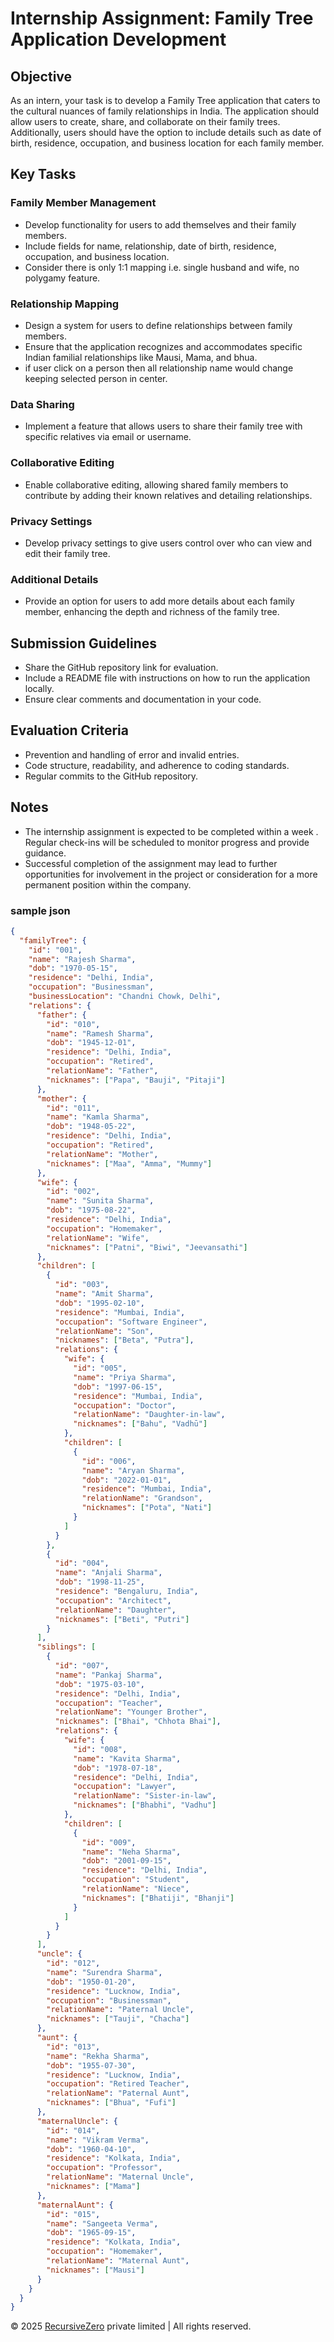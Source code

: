 # Internship Assignment: Family Tree Application Development

## Objective

As an intern, your task is to develop a Family Tree application that caters to the cultural nuances of family relationships in India. The application should allow users to create, share, and collaborate on their family trees. Additionally, users should have the option to include details such as date of birth, residence, occupation, and business location for each family member.

## Key Tasks

### Family Member Management

- Develop functionality for users to add themselves and their family members.
- Include fields for name, relationship, date of birth, residence, occupation, and business location.
- Consider there is only 1:1 mapping i.e. single husband and wife, no polygamy feature.

### Relationship Mapping

- Design a system for users to define relationships between family members.
- Ensure that the application recognizes and accommodates specific Indian familial relationships like Mausi, Mama, and bhua.
- if user click on a person then all relationship name would change keeping selected person in center.

### Data Sharing

- Implement a feature that allows users to share their family tree with specific relatives via email or username.

### Collaborative Editing

- Enable collaborative editing, allowing shared family members to contribute by adding their known relatives and detailing relationships.

### Privacy Settings

- Develop privacy settings to give users control over who can view and edit their family tree.

### Additional Details

- Provide an option for users to add more details about each family member, enhancing the depth and richness of the family tree.

## Submission Guidelines

- Share the GitHub repository link for evaluation.
- Include a README file with instructions on how to run the application locally.
- Ensure clear comments and documentation in your code.

## Evaluation Criteria

- Prevention and handling of error and invalid entries.
- Code structure, readability, and adherence to coding standards.
- Regular commits to the GitHub repository.

## Notes

- The internship assignment is expected to be completed within a week . Regular check-ins will be scheduled to monitor progress and provide guidance.
- Successful completion of the assignment may lead to further opportunities for involvement in the project or consideration for a more permanent position within the company.

### sample json

```json
{
  "familyTree": {
    "id": "001",
    "name": "Rajesh Sharma",
    "dob": "1970-05-15",
    "residence": "Delhi, India",
    "occupation": "Businessman",
    "businessLocation": "Chandni Chowk, Delhi",
    "relations": {
      "father": {
        "id": "010",
        "name": "Ramesh Sharma",
        "dob": "1945-12-01",
        "residence": "Delhi, India",
        "occupation": "Retired",
        "relationName": "Father",
        "nicknames": ["Papa", "Bauji", "Pitaji"]
      },
      "mother": {
        "id": "011",
        "name": "Kamla Sharma",
        "dob": "1948-05-22",
        "residence": "Delhi, India",
        "occupation": "Retired",
        "relationName": "Mother",
        "nicknames": ["Maa", "Amma", "Mummy"]
      },
      "wife": {
        "id": "002",
        "name": "Sunita Sharma",
        "dob": "1975-08-22",
        "residence": "Delhi, India",
        "occupation": "Homemaker",
        "relationName": "Wife",
        "nicknames": ["Patni", "Biwi", "Jeevansathi"]
      },
      "children": [
        {
          "id": "003",
          "name": "Amit Sharma",
          "dob": "1995-02-10",
          "residence": "Mumbai, India",
          "occupation": "Software Engineer",
          "relationName": "Son",
          "nicknames": ["Beta", "Putra"],
          "relations": {
            "wife": {
              "id": "005",
              "name": "Priya Sharma",
              "dob": "1997-06-15",
              "residence": "Mumbai, India",
              "occupation": "Doctor",
              "relationName": "Daughter-in-law",
              "nicknames": ["Bahu", "Vadhū"]
            },
            "children": [
              {
                "id": "006",
                "name": "Aryan Sharma",
                "dob": "2022-01-01",
                "residence": "Mumbai, India",
                "relationName": "Grandson",
                "nicknames": ["Pota", "Nati"]
              }
            ]
          }
        },
        {
          "id": "004",
          "name": "Anjali Sharma",
          "dob": "1998-11-25",
          "residence": "Bengaluru, India",
          "occupation": "Architect",
          "relationName": "Daughter",
          "nicknames": ["Beti", "Putri"]
        }
      ],
      "siblings": [
        {
          "id": "007",
          "name": "Pankaj Sharma",
          "dob": "1975-03-10",
          "residence": "Delhi, India",
          "occupation": "Teacher",
          "relationName": "Younger Brother",
          "nicknames": ["Bhai", "Chhota Bhai"],
          "relations": {
            "wife": {
              "id": "008",
              "name": "Kavita Sharma",
              "dob": "1978-07-18",
              "residence": "Delhi, India",
              "occupation": "Lawyer",
              "relationName": "Sister-in-law",
              "nicknames": ["Bhabhi", "Vadhu"]
            },
            "children": [
              {
                "id": "009",
                "name": "Neha Sharma",
                "dob": "2001-09-15",
                "residence": "Delhi, India",
                "occupation": "Student",
                "relationName": "Niece",
                "nicknames": ["Bhatiji", "Bhanji"]
              }
            ]
          }
        }
      ],
      "uncle": {
        "id": "012",
        "name": "Surendra Sharma",
        "dob": "1950-01-20",
        "residence": "Lucknow, India",
        "occupation": "Businessman",
        "relationName": "Paternal Uncle",
        "nicknames": ["Tauji", "Chacha"]
      },
      "aunt": {
        "id": "013",
        "name": "Rekha Sharma",
        "dob": "1955-07-30",
        "residence": "Lucknow, India",
        "occupation": "Retired Teacher",
        "relationName": "Paternal Aunt",
        "nicknames": ["Bhua", "Fufi"]
      },
      "maternalUncle": {
        "id": "014",
        "name": "Vikram Verma",
        "dob": "1960-04-10",
        "residence": "Kolkata, India",
        "occupation": "Professor",
        "relationName": "Maternal Uncle",
        "nicknames": ["Mama"]
      },
      "maternalAunt": {
        "id": "015",
        "name": "Sangeeta Verma",
        "dob": "1965-09-15",
        "residence": "Kolkata, India",
        "occupation": "Homemaker",
        "relationName": "Maternal Aunt",
        "nicknames": ["Mausi"]
      }
    }
  }
}
```

&copy; 2025 [RecursiveZero](https://recursivezero.com) private limited | All rights reserved.
